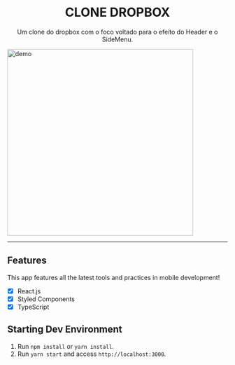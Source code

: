 
<h1 align="center">
<br>
CLONE DROPBOX
</h1>

<p align="center">Um clone do dropbox com o foco voltado para o efeito do Header e o SideMenu.</p>

[//]: # (Add your gifs/images here:)
<div>
  <img src="src/assets/dropbox.gif" alt="demo" height="425">
</div>

<hr />

## Features
This app features all the latest tools and practices in mobile development!

- [x] React.js
- [x] Styled Components
- [x] TypeScript

## Starting Dev Environment

1. Run `npm install` or `yarn install`.<br />
2. Run `yarn start` and access `http://localhost:3000`.<br />

